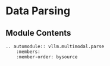 # Data Parsing

## Module Contents

```{eval-rst}
.. automodule:: vllm.multimodal.parse
    :members:
    :member-order: bysource
```
